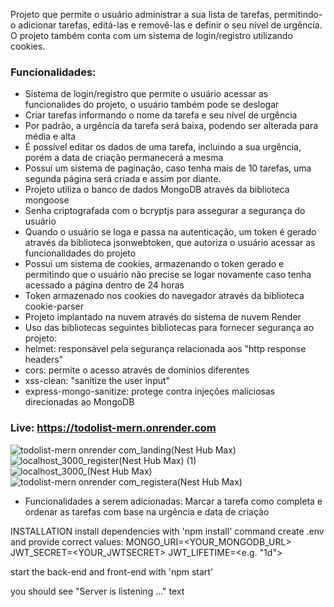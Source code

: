 Projeto que permite o usuário administrar a sua lista de tarefas, permitindo-o adicionar tarefas, editá-las e removê-las e definir o seu nível de urgência. O projeto também conta com um sistema de login/registro utilizando cookies.

### Funcionalidades: 
- Sistema de login/registro que permite o usuário acessar as funcionalides do projeto, o usuário também pode se deslogar
- Criar tarefas informando o nome da tarefa e seu nível de urgência
- Por padrão, a urgência da tarefa será baixa, podendo ser alterada para média e alta
- É possível editar os dados de uma tarefa, incluindo a sua urgência, porém a data de criação permanecerá a mesma
- Possui um sistema de paginação, caso tenha mais de 10 tarefas, uma segunda página será criada e assim por diante.
- Projeto utiliza o banco de dados MongoDB através da biblioteca mongoose
- Senha criptografada com o bcryptjs para assegurar a segurança do usuário
- Quando o usuário se loga e passa na autenticação, um token é gerado através da biblioteca jsonwebtoken, que autoriza o usuário acessar as funcionalidades do projeto
- Possui um sistema de cookies, armazenando o token gerado e permitindo que o usuário não precise se logar novamente caso tenha acessado a página dentro de 24 horas
- Token armazenado nos cookies do navegador através da biblioteca cookie-parser
- Projeto implantado na nuvem através do sistema de nuvem Render
- Uso das bibliotecas seguintes bibliotecas para fornecer segurança ao projeto:
- helmet: responsável pela segurança relacionada aos "http response headers"
- cors: permite o acesso através de domínios diferentes
- xss-clean: "sanitize the user input"
- express-mongo-sanitize: protege contra injeções maliciosas direcionadas ao MongoDB

### Live: https://todolist-mern.onrender.com

![todolist-mern onrender com_landing(Nest Hub Max)](https://user-images.githubusercontent.com/103163622/211131267-bc7cf10f-ea00-4c00-83c9-6d97d6d99554.png)
![localhost_3000_register(Nest Hub Max) (1)](https://user-images.githubusercontent.com/103163622/211131553-c011dd7f-69dc-408e-adc3-951a3d2c6550.png)
![localhost_3000_(Nest Hub Max)](https://user-images.githubusercontent.com/103163622/211131715-756dd6e4-1d27-43ec-aef4-8ee9023c7c08.png)
![todolist-mern onrender com_registera(Nest Hub Max)](https://user-images.githubusercontent.com/103163622/211131727-4e121d39-f40c-4571-8d5e-9791e5d9ef74.png)

- Funcionalidades a serem adicionadas: Marcar a tarefa como completa e ordenar as tarefas com base na urgência e data de criação

INSTALLATION
install dependencies with 'npm install' command
create .env and provide correct values: MONGO_URI=<YOUR_MONGODB_URL> JWT_SECRET=<YOUR_JWTSECRET> JWT_LIFETIME=<e.g. "1d">

start the back-end and front-end with 'npm start'

you should see "Server is listening ..." text
